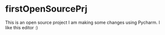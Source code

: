 # firstOpenSourcePrj

This is an open source project
I am making some changes using Pycharm. I like this editor :)

